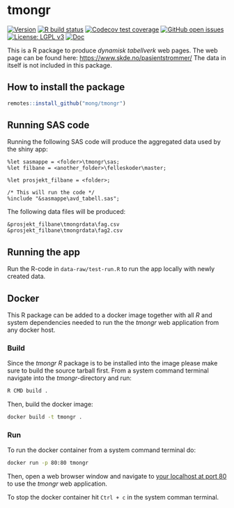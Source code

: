 # tmongr

<!-- badges: start -->
[![Version](https://img.shields.io/github/v/release/mong/tmongr?sort=semver)](https://github.com/mong/tmongr/releases)
[![R build status](https://github.com/mong/tmongr/workflows/R-CMD-check/badge.svg)](https://github.com/mong/tmongr/actions)
[![Codecov test coverage](https://codecov.io/gh/mong/tmongr/branch/main/graph/badge.svg)](https://codecov.io/gh/mong/tmongr?branch=main)
[![GitHub open issues](https://img.shields.io/github/issues/mong/tmongr.svg)](https://github.com/mong/tmongr/issues)
[![License: LGPL v3](https://img.shields.io/badge/License-LGPL%20v3-blue.svg)](https://www.gnu.org/licenses/lgpl-3.0)
[![Doc](https://img.shields.io/badge/Doc--grey.svg)](https://mong.github.io/tmongr/)
<!-- badges: end -->

This is a R package to produce *dynamisk tabellverk* web pages. 
The web page can be found here: https://www.skde.no/pasientstrommer/ 
The data in itself is not included in this package.

## How to install the package

```R
remotes::install_github("mong/tmongr")
```

## Running SAS code

Running the following SAS code will produce the aggregated data used by the shiny app:

```sas
%let sasmappe = <folder>\tmongr\sas;
%let filbane = <another_folder>\felleskoder\master;

%let prosjekt_filbane = <folder>;

/* This will run the code */
%include "&sasmappe\avd_tabell.sas";
```

The following data files will be produced:

```sas
&prosjekt_filbane\tmongrdata\fag.csv
&prosjekt_filbane\tmongrdata\fag2.csv
```

## Running the app

Run the R-code in `data-raw/test-run.R` to run the app locally with newly created data.

## Docker

This R package can be added to a docker image together with all _R_ and system dependencies needed to run the the _tmongr_ web application from any docker host.

### Build

Since the _tmongr_ _R_ package is to be installed into the image please make sure to build the source tarball first. From a system command terminal navigate into the _tmongr_-directory and run:
```sh
R CMD build .
```

Then, build the docker image:
```sh
docker build -t tmongr .
```

### Run

To run the docker container from a system command terminal do:
```sh
docker run -p 80:80 tmongr
```

Then, open a web browser window and navigate to [your localhost at port 80](http://127.0.0.1:80) to use the _tmongr_ web application.

To stop the docker container hit ```Ctrl + c``` in the system comman terminal.
